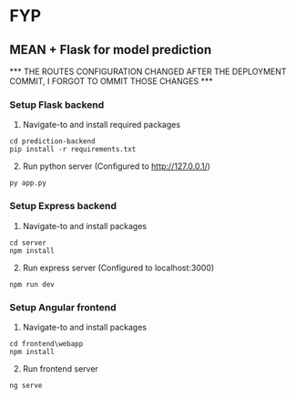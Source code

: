 # FYP
## MEAN + Flask for model prediction
*** THE ROUTES CONFIGURATION CHANGED AFTER THE DEPLOYMENT COMMIT, I FORGOT TO OMMIT THOSE CHANGES ***
### Setup Flask backend
1. Navigate-to and install required packages
```
cd prediction-backend
pip install -r requirements.txt
```
2. Run python server (Configured to http://127.0.0.1/)
```
py app.py
```
### Setup Express backend
1. Navigate-to and install packages
```
cd server
npm install
```
2. Run express server (Configured to localhost:3000)
```
npm run dev
```
### Setup Angular frontend
1. Navigate-to and install packages
```
cd frontend\webapp
npm install
```
2. Run frontend server
```
ng serve
```
